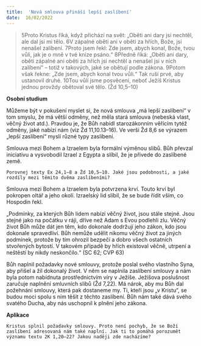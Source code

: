 ```yaml
---
title:  'Nová smlouva přináší lepší zaslíbení'
date:  16/02/2022
---
```


> <p></p>
> 5Proto Kristus říká, když přichází na svět: „Oběti ani dary jsi nechtěl, ale dal jsi mi tělo. 6V zápalné oběti ani v oběti za hřích, Bože, jsi nenašel zalíbení. 7Proto jsem řekl: Zde jsem, abych konal, Bože, tvou vůli, jak je o mně v tvé knize psáno.“ 8Předně říká: „Oběti ani dary, oběti zápalné ani oběti za hřích jsi nechtěl a nenašel jsi v nich zalíbení“ – totiž v takových, jaké se obětují podle zákona. 9Potom však řekne: „Zde jsem, abych konal tvou vůli.“ Tak ruší prvé, aby ustanovil druhé. 10Tou vůlí jsme posvěceni, neboť Ježíš Kristus jednou provždy obětoval své tělo. (Žd 10,5–10)

**Osobní studium**

Můžeme být v pokušení myslet si, že nová smlouva „má lepší zaslíbení“ v tom smyslu, že má větší odměny, než měla stará smlouva (nebeská vlast, věčný život atd.). Pravdou je, že Bůh nabídl starozákonním věřícím tytéž odměny, jaké nabízí nám (viz Žd 11,10.13–16). Ve verši Žd 8,6 se výrazem „lepší zaslíbení“ myslí různé typy zaslíbení.

Smlouva mezi Bohem a Izraelem byla formální výměnou slibů. Bůh převzal inicia­tivu a vysvobodil Izrael z Egypta a slíbil, že je přivede do zaslíbené země.

`Porovnej texty Ex 24,1–8 a Žd 10,5–10. Jaké jsou podobnosti, a jaké rozdíly mezi těmito dvěma zaslíbeními?`

Smlouva mezi Bohem a Izraelem byla potvrzena krví. Touto krví byl pokropen oltář a jeho okolí. Izraelský lid slíbil, že se bude řídit vším, co Hospodin řekl.

„Podmínky, za kterých Bůh lidem nabízí věčný život, jsou stále stejné. Jsou stejné jako na počátku v ráji, dříve než Adam s Evou podlehli zlu. Věčný život Bůh může dát jen těm, kdo dokonale dodržují jeho zákon, kdo jsou dokonale spravedliví. Bůh nemůže udělit nikomu věčný život za jiných podmínek, protože by tím ohrozil bezpečí a dobro všech ostatních stvořených bytostí. V takovém případě by hřích existoval věčně, utrpení a neštěstí by nikdy neskončilo.“ (SC 62; CVP 63)

Bůh naplnil požadavky nové smlouvy, protože poslal svého vlastního Syna, aby přišel a žil dokonalý život. V něm se naplnila zaslíbení smlouvy a nám byla potom nabídnuta prostřednictvím víry v Ježíše. Ježíšova poslušnost zaručuje naplnění smluvních slibů (Žd 7,22). Má nárok, aby mu Bůh dal požehnání smlouvy, která pak dostaneme my. Ti, kteří jsou „v Kristu“, se budou moci spolu s ním těšit z těchto zaslíbení. Bůh nám také dává svého svatého Ducha, aby nás uschopnil k plnění jeho zákona.

**Aplikace**

`Kristus splnil požadavky smlouvy. Proto není pochyb, že se Boží zaslíbení adresovaná nám také naplní. Jak ti to pomáhá porozumět významu textu 2K 1,20–22? Jakou naději zde nacházíme?`